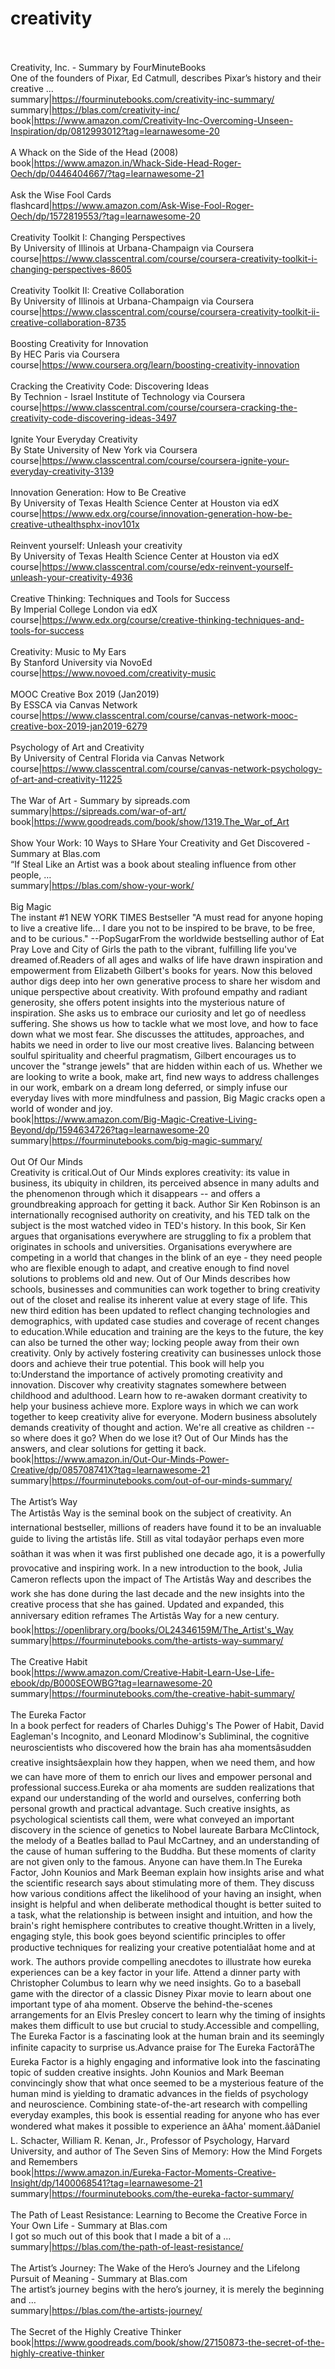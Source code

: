 # creativity<br><br>

Creativity, Inc. - Summary by FourMinuteBooks<br>One of the founders of Pixar, Ed Catmull, describes Pixar’s history and their creative …<br>summary|https://fourminutebooks.com/creativity-inc-summary/<br>summary|https://blas.com/creativity-inc/<br>book|https://www.amazon.com/Creativity-Inc-Overcoming-Unseen-Inspiration/dp/0812993012?tag=learnawesome-20<br><br>
A Whack on the Side of the Head (2008)<br>book|https://www.amazon.in/Whack-Side-Head-Roger-Oech/dp/0446404667/?tag=learnawesome-21<br><br>
Ask the Wise Fool Cards<br>flashcard|https://www.amazon.com/Ask-Wise-Fool-Roger-Oech/dp/1572819553/?tag=learnawesome-20<br><br>
Creativity Toolkit I: Changing Perspectives<br>By University of Illinois at Urbana-Champaign via Coursera<br>course|https://www.classcentral.com/course/coursera-creativity-toolkit-i-changing-perspectives-8605<br><br>
Creativity Toolkit II: Creative Collaboration<br>By University of Illinois at Urbana-Champaign via Coursera<br>course|https://www.classcentral.com/course/coursera-creativity-toolkit-ii-creative-collaboration-8735<br><br>
Boosting Creativity for Innovation<br>By HEC Paris via Coursera<br>course|https://www.coursera.org/learn/boosting-creativity-innovation<br><br>
Cracking the Creativity Code: Discovering Ideas<br>By Technion - Israel Institute of Technology via Coursera<br>course|https://www.classcentral.com/course/coursera-cracking-the-creativity-code-discovering-ideas-3497<br><br>
Ignite Your Everyday Creativity<br>By State University of New York via Coursera<br>course|https://www.classcentral.com/course/coursera-ignite-your-everyday-creativity-3139<br><br>
Innovation Generation: How to Be Creative<br>By University of Texas Health Science Center at Houston via edX<br>course|https://www.edx.org/course/innovation-generation-how-be-creative-uthealthsphx-inov101x<br><br>
Reinvent yourself: Unleash your creativity<br>By University of Texas Health Science Center at Houston via edX<br>course|https://www.classcentral.com/course/edx-reinvent-yourself-unleash-your-creativity-4936<br><br>
Creative Thinking: Techniques and Tools for Success<br>By Imperial College London via edX<br>course|https://www.edx.org/course/creative-thinking-techniques-and-tools-for-success<br><br>
Creativity: Music to My Ears<br>By Stanford University via NovoEd<br>course|https://www.novoed.com/creativity-music<br><br>
MOOC Creative Box 2019 (Jan2019)<br>By ESSCA via Canvas Network<br>course|https://www.classcentral.com/course/canvas-network-mooc-creative-box-2019-jan2019-6279<br><br>
Psychology of Art and Creativity<br>By University of Central Florida via Canvas Network<br>course|https://www.classcentral.com/course/canvas-network-psychology-of-art-and-creativity-11225<br><br>
The War of Art - Summary by sipreads.com<br>summary|https://sipreads.com/war-of-art/<br>book|https://www.goodreads.com/book/show/1319.The_War_of_Art<br><br>
Show Your Work: 10 Ways to SHare Your Creativity and Get Discovered - Summary at Blas.com<br>“If Steal Like an Artist was a book about stealing influence from other people, …<br>summary|https://blas.com/show-your-work/<br><br>
Big Magic<br>The instant #1 NEW YORK TIMES Bestseller "A must read for anyone hoping to live a creative life... I dare you not to be inspired to be brave, to be free, and to be curious." --PopSugarFrom the worldwide bestselling author of Eat Pray Love and City of Girls the path to the vibrant, fulfilling life you've dreamed of.Readers of all ages and walks of life have drawn inspiration and empowerment from Elizabeth Gilbert's books for years. Now this beloved author digs deep into her own generative process to share her wisdom and unique perspective about creativity. With profound empathy and radiant generosity, she offers potent insights into the mysterious nature of inspiration. She asks us to embrace our curiosity and let go of needless suffering. She shows us how to tackle what we most love, and how to face down what we most fear. She discusses the attitudes, approaches, and habits we need in order to live our most creative lives. Balancing between soulful spirituality and cheerful pragmatism, Gilbert encourages us to uncover the "strange jewels" that are hidden within each of us. Whether we are looking to write a book, make art, find new ways to address challenges in our work, embark on a dream long deferred, or simply infuse our everyday lives with more mindfulness and passion, Big Magic cracks open a world of wonder and joy.<br>book|https://www.amazon.com/Big-Magic-Creative-Living-Beyond/dp/1594634726?tag=learnawesome-20<br>summary|https://fourminutebooks.com/big-magic-summary/<br><br>
Out Of Our Minds<br>Creativity is critical.Out of Our Minds explores creativity: its value in business, its ubiquity in children, its perceived absence in many adults and the phenomenon through which it disappears -- and offers a groundbreaking approach for getting it back. Author Sir Ken Robinson is an internationally recognised authority on creativity, and his TED talk on the subject is the most watched video in TED's history. In this book, Sir Ken argues that organisations everywhere are struggling to fix a problem that originates in schools and universities. Organisations everywhere are competing in a world that changes in the blink of an eye - they need people who are flexible enough to adapt, and creative enough to find novel solutions to problems old and new. Out of Our Minds describes how schools, businesses and communities can work together to bring creativity out of the closet and realise its inherent value at every stage of life. This new third edition has been updated to reflect changing technologies and demographics, with updated case studies and coverage of recent changes to education.While education and training are the keys to the future, the key can also be turned the other way; locking people away from their own creativity. Only by actively fostering creativity can businesses unlock those doors and achieve their true potential. This book will help you to:Understand the importance of actively promoting creativity and innovation. Discover why creativity stagnates somewhere between childhood and adulthood. Learn how to re-awaken dormant creativity to help your business achieve more. Explore ways in which we can work together to keep creativity alive for everyone. Modern business absolutely demands creativity of thought and action. We're all creative as children -- so where does it go? When do we lose it? Out of Our Minds has the answers, and clear solutions for getting it back.<br>book|https://www.amazon.in/Out-Our-Minds-Power-Creative/dp/085708741X?tag=learnawesome-21<br>summary|https://fourminutebooks.com/out-of-our-minds-summary/<br><br>
The Artist’s Way<br>The Artistâs Way is the seminal book on the subject of creativity. An international bestseller, millions of readers have found it to be an invaluable guide to living the artistâs life. Still as vital todayâor perhaps even more soâthan it was when it was first published one decade ago, it is a powerfully provocative and inspiring work. In a new introduction to the book, Julia Cameron reflects upon the impact of The Artistâs Way and describes the work she has done during the last decade and the new insights into the creative process that she has gained. Updated and expanded, this anniversary edition reframes The Artistâs Way for a new century.<br>book|https://openlibrary.org/books/OL24346159M/The_Artist's_Way<br>summary|https://fourminutebooks.com/the-artists-way-summary/<br><br>
The Creative Habit<br>book|https://www.amazon.com/Creative-Habit-Learn-Use-Life-ebook/dp/B000SEOWBG?tag=learnawesome-20<br>summary|https://fourminutebooks.com/the-creative-habit-summary/<br><br>
The Eureka Factor<br>In a book perfect for readers of Charles Duhigg's The Power of Habit, David Eagleman's Incognito, and Leonard Mlodinow's Subliminal, the cognitive neuroscientists who discovered how the brain has aha momentsâsudden creative insightsâexplain how they happen, when we need them, and how we can have more of them to enrich our lives and empower personal and professional success.Eureka or aha moments are sudden realizations that expand our understanding of the world and ourselves, conferring both personal growth and practical advantage. Such creative insights, as psychological scientists call them, were what conveyed an important discovery in the science of genetics to Nobel laureate Barbara McClintock, the melody of a Beatles ballad to Paul McCartney, and an understanding of the cause of human suffering to the Buddha. But these moments of clarity are not given only to the famous. Anyone can have them.In The Eureka Factor, John Kounios and Mark Beeman explain how insights arise and what the scientific research says about stimulating more of them. They discuss how various conditions affect the likelihood of your having an insight, when insight is helpful and when deliberate methodical thought is better suited to a task, what the relationship is between insight and intuition, and how the brain's right hemisphere contributes to creative thought.Written in a lively, engaging style, this book goes beyond scientific principles to offer productive techniques for realizing your creative potentialâat home and at work. The authors provide compelling anecdotes to illustrate how eureka experiences can be a key factor in your life. Attend a dinner party with Christopher Columbus to learn why we need insights. Go to a baseball game with the director of a classic Disney Pixar movie to learn about one important type of aha moment. Observe the behind-the-scenes arrangements for an Elvis Presley concert to learn why the timing of insights makes them difficult to use but crucial to study.Accessible and compelling, The Eureka Factor is a fascinating look at the human brain and its seemingly infinite capacity to surprise us.Advance praise for The Eureka FactorâThe Eureka Factor is a highly engaging and informative look into the fascinating topic of sudden creative insights. John Kounios and Mark Beeman convincingly show that what once seemed to be a mysterious feature of the human mind is yielding to dramatic advances in the fields of psychology and neuroscience. Combining state-of-the-art research with compelling everyday examples, this book is essential reading for anyone who has ever wondered what makes it possible to experience an âAha' moment.ââDaniel L. Schacter, William R. Kenan, Jr., Professor of Psychology, Harvard University, and author of The Seven Sins of Memory: How the Mind Forgets and Remembers<br>book|https://www.amazon.in/Eureka-Factor-Moments-Creative-Insight/dp/1400068541?tag=learnawesome-21<br>summary|https://fourminutebooks.com/the-eureka-factor-summary/<br><br>
The Path of Least Resistance: Learning to Become the Creative Force in Your Own Life - Summary at Blas.com<br>I got so much out of this book that I made a bit of a …<br>summary|https://blas.com/the-path-of-least-resistance/<br><br>
The Artist’s Journey: The Wake of the Hero’s Journey and the Lifelong Pursuit of Meaning - Summary at Blas.com<br>The artist’s journey begins with the hero’s journey, it is merely the beginning and …<br>summary|https://blas.com/the-artists-journey/<br><br>
The Secret of the Highly Creative Thinker<br>book|https://www.goodreads.com/book/show/27150873-the-secret-of-the-highly-creative-thinker<br><br>

